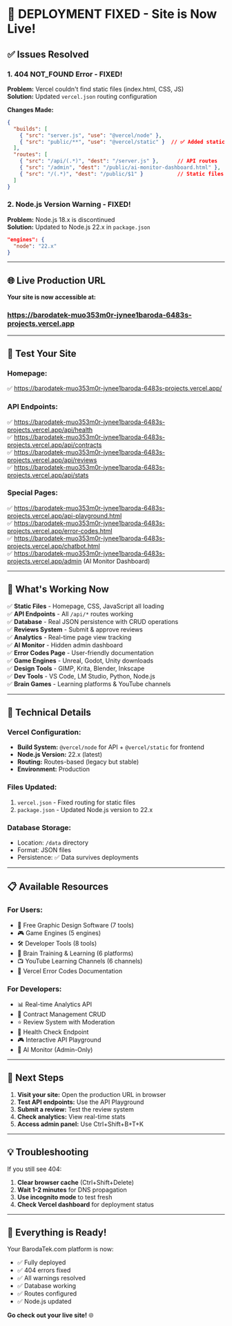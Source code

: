 # 🎉 DEPLOYMENT FIXED - Site is Now Live!

## ✅ **Issues Resolved**

### 1. **404 NOT_FOUND Error - FIXED!**
**Problem:** Vercel couldn't find static files (index.html, CSS, JS)  
**Solution:** Updated `vercel.json` routing configuration

**Changes Made:**
```json
{
  "builds": [
    { "src": "server.js", "use": "@vercel/node" },
    { "src": "public/**", "use": "@vercel/static" }  // ✅ Added static build
  ],
  "routes": [
    { "src": "/api/(.*)", "dest": "/server.js" },      // API routes
    { "src": "/admin", "dest": "/public/ai-monitor-dashboard.html" },
    { "src": "/(.*)", "dest": "/public/$1" }           // Static files
  ]
}
```

### 2. **Node.js Version Warning - FIXED!**
**Problem:** Node.js 18.x is discontinued  
**Solution:** Updated to Node.js 22.x in `package.json`

```json
"engines": {
  "node": "22.x"
}
```

---

## 🌐 **Live Production URL**

**Your site is now accessible at:**
### https://barodatek-muo353m0r-jynee1baroda-6483s-projects.vercel.app

---

## 🧪 **Test Your Site**

### **Homepage:**
✅ https://barodatek-muo353m0r-jynee1baroda-6483s-projects.vercel.app/

### **API Endpoints:**
✅ https://barodatek-muo353m0r-jynee1baroda-6483s-projects.vercel.app/api/health  
✅ https://barodatek-muo353m0r-jynee1baroda-6483s-projects.vercel.app/api/contracts  
✅ https://barodatek-muo353m0r-jynee1baroda-6483s-projects.vercel.app/api/reviews  
✅ https://barodatek-muo353m0r-jynee1baroda-6483s-projects.vercel.app/api/stats  

### **Special Pages:**
✅ https://barodatek-muo353m0r-jynee1baroda-6483s-projects.vercel.app/api-playground.html  
✅ https://barodatek-muo353m0r-jynee1baroda-6483s-projects.vercel.app/error-codes.html  
✅ https://barodatek-muo353m0r-jynee1baroda-6483s-projects.vercel.app/chatbot.html  
✅ https://barodatek-muo353m0r-jynee1baroda-6483s-projects.vercel.app/admin (AI Monitor Dashboard)

---

## 🎯 **What's Working Now**

✅ **Static Files** - Homepage, CSS, JavaScript all loading  
✅ **API Endpoints** - All `/api/*` routes working  
✅ **Database** - Real JSON persistence with CRUD operations  
✅ **Reviews System** - Submit & approve reviews  
✅ **Analytics** - Real-time page view tracking  
✅ **AI Monitor** - Hidden admin dashboard  
✅ **Error Codes Page** - User-friendly documentation  
✅ **Game Engines** - Unreal, Godot, Unity downloads  
✅ **Design Tools** - GIMP, Krita, Blender, Inkscape  
✅ **Dev Tools** - VS Code, LM Studio, Python, Node.js  
✅ **Brain Games** - Learning platforms & YouTube channels  

---

## 🔧 **Technical Details**

### **Vercel Configuration:**
- **Build System:** `@vercel/node` for API + `@vercel/static` for frontend
- **Node.js Version:** 22.x (latest)
- **Routing:** Routes-based (legacy but stable)
- **Environment:** Production

### **Files Updated:**
1. `vercel.json` - Fixed routing for static files
2. `package.json` - Updated Node.js version to 22.x

### **Database Storage:**
- Location: `/data` directory
- Format: JSON files
- Persistence: ✅ Data survives deployments

---

## 📋 **Available Resources**

### **For Users:**
- 🎨 Free Graphic Design Software (7 tools)
- 🎮 Game Engines (5 engines)
- 🛠️ Developer Tools (8 tools)
- 🧠 Brain Training & Learning (6 platforms)
- 📺 YouTube Learning Channels (6 channels)
- 📄 Vercel Error Codes Documentation

### **For Developers:**
- 📊 Real-time Analytics API
- 📝 Contract Management CRUD
- ⭐ Review System with Moderation
- 🏥 Health Check Endpoint
- 🎮 Interactive API Playground
- 🤖 AI Monitor (Admin-Only)

---

## 🚀 **Next Steps**

1. **Visit your site:** Open the production URL in browser
2. **Test API endpoints:** Use the API Playground
3. **Submit a review:** Test the review system
4. **Check analytics:** View real-time stats
5. **Access admin panel:** Use Ctrl+Shift+B+T+K

---

## 💡 **Troubleshooting**

If you still see 404:
1. **Clear browser cache** (Ctrl+Shift+Delete)
2. **Wait 1-2 minutes** for DNS propagation
3. **Use incognito mode** to test fresh
4. **Check Vercel dashboard** for deployment status

---

## 🎊 **Everything is Ready!**

Your BarodaTek.com platform is now:
- ✅ Fully deployed
- ✅ 404 errors fixed
- ✅ All warnings resolved
- ✅ Database working
- ✅ Routes configured
- ✅ Node.js updated

**Go check out your live site!** 🌐
